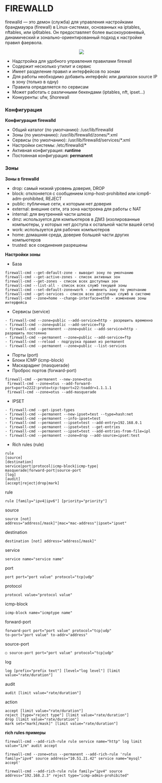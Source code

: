 # FIREWALLD
firewalld — это демон (служба) для управления настройками брандмауэра (firewall) в Linux-системах, основанных на iptables, nftables, или ip6tables. Он предоставляет более высокоуровневый, динамический и зонально-ориентированный подход к настройке правил фаервола.     

<p align="center">
<image src="https://github.com/LLlMEJIb87/LINUX/blob/main/%D0%A1%D0%B5%D1%82%D1%8C/picture/firewalld.PNG">
</p>   

- Надстройка для удобного управления правилами firewall
- Содержит несколько утилит и сервис
- Имеет разделение правил и интерфейсов по зонам
- Для работы необходимо добавить интерфейс или диапазон source IP в зону (только в одну)
- Правила определяется по сервисам
- Может работать с различными бекендами (iptables, nft, ipset…)
- Конкуренты: ufw, Shorewall

### Конфигурация     
__Конфигурация firewalld__    
- Общий каталог (по умолчанию): /usr/lib/firewalld
- Зоны (по умолчанию): /usr/lib/firewalld/zones/*.xml
- Сервисы (по умолчанию): /usr/lib/firewalld/services/*.xml
- Настройки системы: /etc/firewalld/*
- Активная конфигурация: **runtime**
- Постоянная конфигурация: **permanent**

### Зоны    
__Зоны в firewalld__
- drop: самый низкий уровень доверия, DROP
- block: отклоняется с сообщением icmp-host-prohibited или icmp6-adm-prohibited, REJECT
- public: публичные сети, к которым нет доверия
- external: внешние сети, эта зона настроена для работы с NAT
- internal: для внутренней части шлюза
- dmz: используется для компьютеров в ДМЗ (изолированные компьютеры, у которых нет доступа к остальной части вашей сети)
- work: используется для рабочих компьютеров
- home: домашняя среда, доверие большей части других компьютеров
- trusted: все соединения разрешены

__Настройки зоны__  
- База
```
firewall-cmd --get-default-zone - выводит зону по умолчанию
firewall-cmd --get-active-zones - список активных зон
firewall-cmd --get-zones - список всех доступных зон
firewall-cmd --list-all - список всех служб текущей зоны
firewall-cmd --set-default-zone=work - изменить зону по умолчанию
firewall-cmd --get-services - список всех доступных служб в системе
firewall-cmd --zone=home --change-interface=eth0 - изменение зоны интерфейса
```   
- Сервисы (service)
```
- firewall-cmd --zone=public --add-service=http - разрешить временно
- firewall-cmd --zone=public --add-service=ftp
- firewall-cmd --permanent --zone=public --add-service=http - разрешить постоянно
- firewall-cmd --permanent --zone=public --add-service=ftp
- firewall-cmd --reload - подгрузка правил из permanent
- firewall-cmd --permanent --zone=public --list-services
```
- Порты (port)
- Блоки ICMP (icmp-block)
- Маскарадинг (masquerade)
- Проброс портов (forward-port)
```
firewall-cmd --permanent --new-zone=otus
 firewall-cmd --zone=otus --add-forward-port=port=2222:proto=tcp:toport=22:toaddr=1.1.1.1
 firewall-cmd --zone=otus --add-masquerade
```
- IPSET
```
- firewall-cmd --get-ipset-types
- firewall-cmd --permanent --new-ipset=test --type=hash:net
- firewall-cmd --permanent --info-ipset=test
- firewall-cmd --permanent --ipset=test --add-entry=192.168.0.1
- firewall-cmd --permanent --ipset=test --get-entries
- firewall-cmd --permanent --ipset=test --add-entries-from-file=ipl
- firewall-cmd --permanent --zone=drop --add-source=ipset:test
```
- Rich rules (rule)
```
rule
[source]
[destination]
service|port|protocol|icmp-block|icmp-type|
masquerade|forward-port|source-port
[log]
[audit]
[accept|reject|drop|mark]
```
rule
```
rule [family="ipv4|ipv6"] [priority="priority"]
```
source
```
source [not]
address="address[/mask]"|mac="mac-address"|ipset="ipset"
```
destination
```
destination [not] address="address[/mask]"
```
service
```
service name="service name"
```
port
```
port port="port value" protocol="tcp|udp"
```
protocol
```
protocol value="protocol value"
```
icmp-block
```
icmp-block name="icmptype name"
```
forward-port
```
forward-port port="port value" protocol="tcp|udp"
to-port="port value" to-addr="address"
```
source-port
```
○ source-port port="port value" protocol="tcp|udp"
```
log
```
log [prefix="prefix text"] [level="log level"] [limit
value="rate/duration"]
```
audit
```
audit [limit value="rate/duration"]
```
action
```
accept [limit value="rate/duration"]
reject [type="reject type"] [limit value="rate/duration"]
drop [limit value="rate/duration"]
mark set="mark[/mask]" [limit value="rate/duration"]
```

__rich rules примеры__     
```
firewall-cmd --add-rich-rule rule service name="http" log limit
value="1/m" audit accept

firewall-cmd --zone=otus --permanent --add-rich-rule 'rule
family="ipv4" source address="10.51.21.42" service name="mysql"
accept'

firewall-cmd --add-rich-rule rule family="ipv4" source
address="192.168.2.3" reject type="icmp-admin-prohibited"
```

